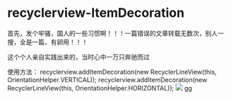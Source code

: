 # recyclerview-ItemDecoration
首先，发个牢骚，国人的一些习惯啊！！！一篇错误的文章转载无数次，别人一搜，全是一篇，有卵用！！！

这个个人亲自实践出来的，当时心中一万只奔驰而过


使用方法：
recyclerview.addItemDecoration(new RecyclerLineView(this, OrientationHelper.VERTICAL));
recyclerview.addItemDecoration(new RecyclerLineView(this, OrientationHelper.HORIZONTAL));
![](http://upload-images.jianshu.io/upload_images/1126674-53d5d098be263f9f.png?imageMogr2/auto-orient/strip%7CimageView2/2/w/1240)
gg
